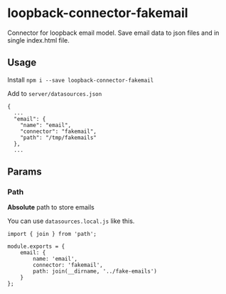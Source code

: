 # loopback-connector-fakemail

Connector for loopback email model.
Save email data to json files and in single index.html file.

## Usage
Install `npm i --save loopback-connector-fakemail`

Add to `server/datasources.json`

```
{
  ...
  "email": {
    "name": "email",
    "connector": "fakemail",
    "path": "/tmp/fakemails"
  },
  ...
```

## Params
### Path
**Absolute** path to store emails

You can use `datasources.local.js` like this.

```
import { join } from 'path';

module.exports = {
    email: {
        name: 'email',
        connector: 'fakemail',
        path: join(__dirname, '../fake-emails')
    }
};
```
